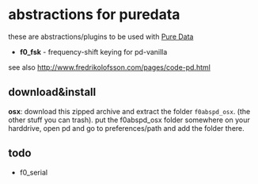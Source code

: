 abstractions for puredata
=========================

these are abstractions/plugins to be used with [Pure Data](http://puredata.info)

* **f0_fsk** - frequency-shift keying for pd-vanilla

see also <http://www.fredrikolofsson.com/pages/code-pd.html>

download&install
----------------
**osx**: download this zipped archive and extract the folder `f0abspd_osx`.  (the other stuff you can trash).  put the f0abspd_osx folder somewhere on your harddrive, open pd and go to preferences/path and add the folder there.

todo
----
* f0_serial